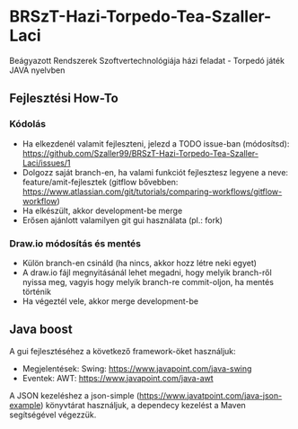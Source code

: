 # BRSzT-Hazi-Torpedo-Tea-Szaller-Laci
Beágyazott Rendszerek Szoftvertechnológiája házi feladat - Torpedó játék JAVA nyelvben

## Fejlesztési How-To
### Kódolás
 - Ha elkezdenél valamit fejleszteni, jelezd a TODO issue-ban (módosítsd): https://github.com/Szaller99/BRSzT-Hazi-Torpedo-Tea-Szaller-Laci/issues/1
 - Dolgozz saját branch-en, ha valami funkciót fejlesztesz legyene a neve: feature/amit-fejlesztek (gitflow bővebben: https://www.atlassian.com/git/tutorials/comparing-workflows/gitflow-workflow)
 - Ha elkészült, akkor development-be merge
 - Erősen ajánlott valamilyen git gui használata (pl.: fork)

 ### Draw.io módosítás és mentés
 - Külön branch-en csináld (ha nincs, akkor hozz létre neki egyet)
 - A draw.io fájl megnyitásánál lehet megadni, hogy melyik branch-ről nyissa meg, vagyis hogy melyik branch-re commit-oljon, ha mentés történik
 - Ha végeztél vele, akkor merge development-be

 ## Java boost
 A gui fejlesztéséhez a következő framework-öket használjuk:
  - Megjelentések: Swing: https://www.javapoint.com/java-swing
  - Eventek: AWT: https://www.javapoint.com/java-awt

A JSON kezeléshez a json-simple (https://www.javatpoint.com/java-json-example) könyvtárat használjuk, a dependecy kezelést a Maven segítségével végezzük.
